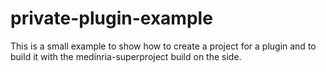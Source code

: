private-plugin-example
======================

This is a small example to show how to create a project for a plugin and to build it with the medinria-superproject build on the side.
